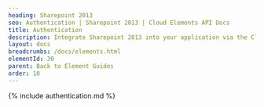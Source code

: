 ```yaml
---
heading: Sharepoint 2013
seo: Authentication | Sharepoint 2013 | Cloud Elements API Docs
title: Authentication
description: Integrate Sharepoint 2013 into your application via the Cloud Elements APIs.
layout: docs
breadcrumbs: /docs/elements.html
elementId: 30
parent: Back to Element Guides
order: 10
---
```


{% include authentication.md %}
